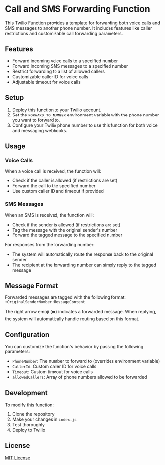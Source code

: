 # Call and SMS Forwarding Function

This Twilio Function provides a template for forwarding both voice calls and SMS messages to another phone number. It includes features like caller restrictions and customizable call forwarding parameters.

## Features

- Forward incoming voice calls to a specified number
- Forward incoming SMS messages to a specified number
- Restrict forwarding to a list of allowed callers
- Customizable caller ID for voice calls
- Adjustable timeout for voice calls

## Setup

1. Deploy this function to your Twilio account.
2. Set the `FORWARD_TO_NUMBER` environment variable with the phone number you want to forward to.
3. Configure your Twilio phone number to use this function for both voice and messaging webhooks.

## Usage

### Voice Calls

When a voice call is received, the function will:
- Check if the caller is allowed (if restrictions are set)
- Forward the call to the specified number
- Use custom caller ID and timeout if provided

### SMS Messages

When an SMS is received, the function will:
- Check if the sender is allowed (if restrictions are set)
- Tag the message with the original sender's number
- Forward the tagged message to the specified number

For responses from the forwarding number:
- The system will automatically route the response back to the original sender
- The recipient at the forwarding number can simply reply to the tagged message

## Message Format

Forwarded messages are tagged with the following format:
`➡️OriginalSenderNumber:MessageContent`

The right arrow emoji (➡️) indicates a forwarded message. When replying, the system will automatically handle routing based on this format.

## Configuration

You can customize the function's behavior by passing the following parameters:

- `PhoneNumber`: The number to forward to (overrides environment variable)
- `CallerId`: Custom caller ID for voice calls
- `Timeout`: Custom timeout for voice calls
- `allowedCallers`: Array of phone numbers allowed to be forwarded

## Development

To modify this function:

1. Clone the repository
2. Make your changes in `index.js`
3. Test thoroughly
4. Deploy to Twilio

## License

[MIT License](LICENSE)
